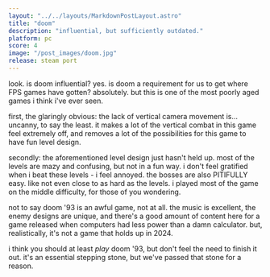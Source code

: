 ```yaml
---
layout: "../../layouts/MarkdownPostLayout.astro"
title: "doom"
description: "influential, but sufficiently outdated."
platform: pc
score: 4
image: "/post_images/doom.jpg"
release: steam port
---
```

look. is doom influential? yes. is doom a requirement for us to get where FPS games have gotten? absolutely. but this is one of the most poorly aged games i think i've ever seen.

first, the glaringly obvious: the lack of vertical camera movement is... uncanny, to say the least. it makes a lot of the vertical combat in this game feel extremely off, and removes a lot of the possibilities for this game to have fun level design.

secondly: the aforementioned level design just hasn't held up. most of the levels are mazy and confusing, but not in a fun way. i don't feel gratified when i beat these levels - i feel annoyed. the bosses are also PITIFULLY easy. like not even close to as hard as the levels. i played most of the game on the middle difficulty, for those of you wondering.

not to say doom '93 is an awful game, not at all. the music is excellent, the enemy designs are unique, and there's a good amount of content here for a game released when computers had less power than a damn calculator. but, realistically, it's not a game that holds up in 2024.

i think you should at least *play* doom '93, but don't feel the need to finish it out. it's an essential stepping stone, but we've passed that stone for a reason.